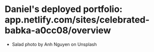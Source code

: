 # Daniel's deployed portfolio: app.netlify.com/sites/celebrated-babka-a0cc08/overview

- Salad photo by Anh Nguyen on Unsplash

